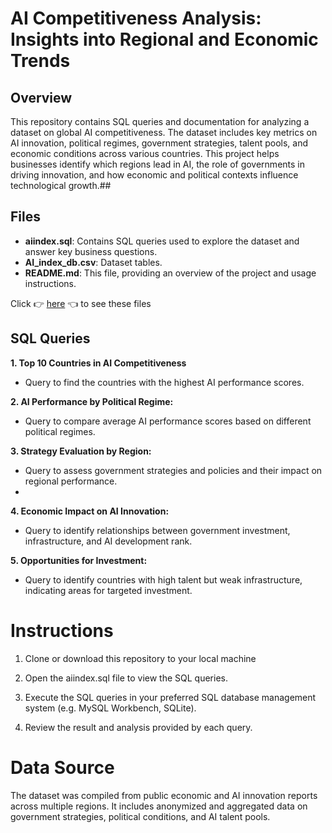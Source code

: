 # AI Competitiveness Analysis: Insights into Regional and Economic Trends
## Overview
This repository contains SQL queries and documentation for analyzing a dataset on global AI competitiveness. The dataset includes key metrics on AI innovation, political regimes, government strategies, talent pools, and economic conditions across various countries. This project helps businesses identify which regions lead in AI, the role of governments in driving innovation, and how economic and political contexts influence technological growth.##
## Files
- **aiindex.sql**: Contains SQL queries used to explore the dataset and answer key business questions.
- **AI_index_db.csv**: Dataset tables.
- **README.md**: This file, providing an overview of the project and usage instructions.

Click 👉 [here](https://drive.google.com/drive/folders/1CPxPGrZGJfNywrLzKgoa3wlRiIoeUebJ?usp=sharing) 👈 to see these files

## SQL Queries
**1. Top 10 Countries in AI Competitiveness**
- Query to find the countries with the highest AI performance scores.
  
**2. AI Performance by Political Regime:**
- Query to compare average AI performance scores based on different political regimes.

**3. Strategy Evaluation by Region:**
- Query to assess government strategies and policies and their impact on regional performance.
- 
**4. Economic Impact on AI Innovation:**
- Query to identify relationships between government investment, infrastructure, and AI development rank.

**5. **Opportunities for Investment**:**
- Query to identify countries with high talent but weak infrastructure, indicating areas for targeted investment.

# Instructions

1. Clone or download this repository to your local machine

2. Open the aiindex.sql file to view the SQL queries.

3. Execute the SQL queries in your preferred SQL database management system (e.g. MySQL Workbench, SQLite).

4. Review the result and analysis provided by each query.

# Data Source

The dataset was compiled from public economic and AI innovation reports across multiple regions. It includes anonymized and aggregated data on government strategies, political conditions, and AI talent pools.

























